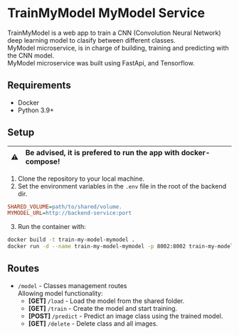 # TrainMyModel MyModel Service
TrainMyModel is a web app to train a CNN (Convolution Neural Network) deep learning model to clasify between different classes.   
MyModel microservice, is in charge of building, training and predicting with the CNN model.  
MyModel microservice was built using FastApi, and Tensorflow. 

## Requirements
- Docker
- Python 3.9+

## Setup
| :warning:    | Be advised, it is prefered to run the app with docker-compose! |
|---------------|:------------------------|

1. Clone the repository to your local machine.
2. Set the environment variables in the ```.env``` file in the root of the backend dir.  
```ini
SHARED_VOLUME=path/to/shared/volume.  
MYMODEL_URL=http://backend-service:port
```
3. Run the container with:
``` bash
docker build -t train-my-model-mymodel .
docker run -d --name train-my-model-mymodel -p 8002:8002 train-my-model-mymodel
```

## Routes
- `/model` - Classes management routes  
Allowing model functionality:
    - **[GET]** `/load` - Load the model from the shared folder.
    - **[GET]** `/train` - Create the model and start training.
    - **[POST]** `/predict` - Predict an image class using the trained model.
    - **[GET]** `/delete` - Delete class and all images.
    